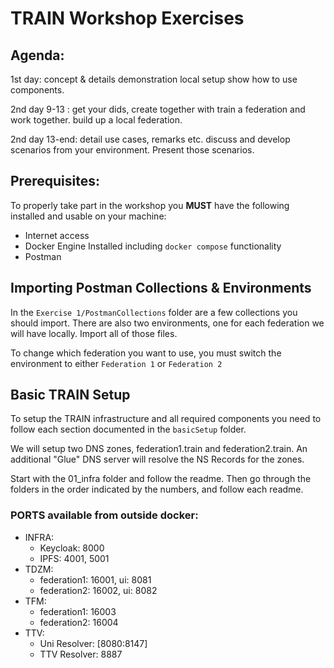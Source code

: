 # TRAIN Workshop Exercises

## Agenda:
1st day: concept & details
        demonstration
        local setup
        show how to use components.


2nd day 9-13 : get your dids, create together with train a federation and work together. build up a local federation.

2nd day 13-end: detail use cases, remarks etc. discuss and develop scenarios from your environment. Present those scenarios.

## Prerequisites:
To properly take part in the workshop you **MUST** have the following installed and usable on your machine:
* Internet access 
* Docker Engine Installed including `docker compose` functionality
* Postman

## Importing Postman Collections & Environments
In the `Exercise 1/PostmanCollections` folder are a few collections you should import.
There are also two environments, one for each federation we will have locally. Import all of those files.

To change which federation you want to use, you must switch the environment to either `Federation 1` or `Federation 2`

## Basic TRAIN Setup
To setup the TRAIN infrastructure and all required components you need to follow each section documented in the `basicSetup` folder. 

We will setup two DNS zones, federation1.train and federation2.train. An additional "Glue" DNS server will resolve the NS Records for the zones.

Start with the 01_infra folder and follow the readme. Then go through the folders in the order indicated by the numbers, and follow each readme.

### **PORTS** available from outside docker:
- INFRA:
    - Keycloak: 8000
    - IPFS: 4001, 5001
- TDZM:
    - federation1: 16001, ui: 8081
    - federation2: 16002, ui: 8082
- TFM:
    - federation1: 16003
    - federation2: 16004
- TTV:
    - Uni Resolver: [8080:8147]
    - TTV Resolver: 8887